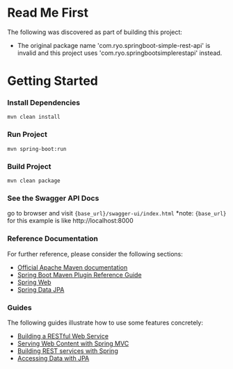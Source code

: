 # Read Me First
The following was discovered as part of building this project:

* The original package name 'com.ryo.springboot-simple-rest-api' is invalid and this project uses 'com.ryo.springbootsimplerestapi' instead.

# Getting Started

### Install Dependencies
`mvn clean install`

### Run Project
`mvn spring-boot:run`

### Build Project
`mvn clean package`

### See the Swagger API Docs
go to browser and visit `{base_url}/swagger-ui/index.html`
*note: `{base_url}` for this example is like http://localhost:8000

### Reference Documentation
For further reference, please consider the following sections:

* [Official Apache Maven documentation](https://maven.apache.org/guides/index.html)
* [Spring Boot Maven Plugin Reference Guide](https://docs.spring.io/spring-boot/docs/3.0.5/maven-plugin/reference/html/)
* [Spring Web](https://docs.spring.io/spring-boot/docs/3.0.5/reference/htmlsingle/#web)
* [Spring Data JPA](https://docs.spring.io/spring-boot/docs/3.0.5/reference/htmlsingle/#data.sql.jpa-and-spring-data)

### Guides
The following guides illustrate how to use some features concretely:

* [Building a RESTful Web Service](https://spring.io/guides/gs/rest-service/)
* [Serving Web Content with Spring MVC](https://spring.io/guides/gs/serving-web-content/)
* [Building REST services with Spring](https://spring.io/guides/tutorials/rest/)
* [Accessing Data with JPA](https://spring.io/guides/gs/accessing-data-jpa/)

